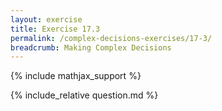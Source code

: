```yaml
---
layout: exercise
title: Exercise 17.3
permalink: /complex-decisions-exercises/17-3/
breadcrumb: Making Complex Decisions
---
```


{% include mathjax_support %}

<div><i class="arrow-up loader" data-chapter="complex-decisions-exercises" data-exercise="ex_3" data-rating="0"></i></div>
{% include_relative question.md %}
